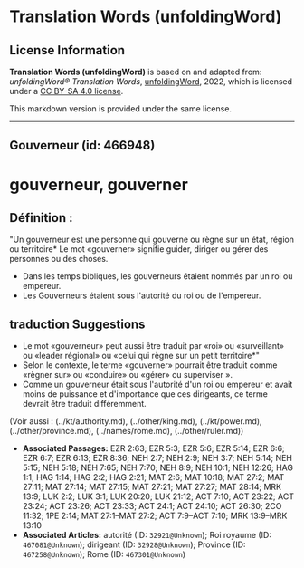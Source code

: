 # Translation Words (unfoldingWord)

## License Information

**Translation Words (unfoldingWord)** is based on and adapted from: _unfoldingWord® Translation Words_, [unfoldingWord](https://unfoldingword.org/utw), 2022, which is licensed under a [CC BY-SA 4.0 license](https://creativecommons.org/licenses/by-sa/4.0/legalcode.en).

This markdown version is provided under the same license.



--------------------------------

## Gouverneur (id: 466948)

gouverneur, gouverner
=====================

Définition :
------------

"Un gouverneur est une personne qui gouverne ou règne sur un état, région ou territoire\* Le mot «gouverner» signifie guider, diriger ou gérer des personnes ou des choses.

* Dans les temps bibliques, les gouverneurs étaient nommés par un roi ou empereur.
* Les Gouverneurs étaient sous l'autorité du roi ou de l'empereur.

traduction Suggestions
----------------------

* Le mot «gouverneur» peut aussi être traduit par «roi» ou «surveillant» ou «leader régional» ou «celui qui règne sur un petit territoire\*"
* Selon le contexte, le terme «gouverner» pourrait être traduit comme «règner sur» ou «conduire» ou «gérer» ou superviser ».
* Comme un gouverneur était sous l'autorité d'un roi ou empereur et avait moins de puissance et d'importance que ces dirigeants, ce terme devrait être traduit différemment.

(Voir aussi : (../kt/authority.md), (../other/king.md), (../kt/power.md), (../other/province.md), (../names/rome.md), (../other/ruler.md))

* **Associated Passages:** EZR 2:63; EZR 5:3; EZR 5:6; EZR 5:14; EZR 6:6; EZR 6:7; EZR 6:13; EZR 8:36; NEH 2:7; NEH 2:9; NEH 3:7; NEH 5:14; NEH 5:15; NEH 5:18; NEH 7:65; NEH 7:70; NEH 8:9; NEH 10:1; NEH 12:26; HAG 1:1; HAG 1:14; HAG 2:2; HAG 2:21; MAT 2:6; MAT 10:18; MAT 27:2; MAT 27:11; MAT 27:14; MAT 27:15; MAT 27:21; MAT 27:27; MAT 28:14; MRK 13:9; LUK 2:2; LUK 3:1; LUK 20:20; LUK 21:12; ACT 7:10; ACT 23:22; ACT 23:24; ACT 23:26; ACT 23:33; ACT 24:1; ACT 24:10; ACT 26:30; 2CO 11:32; 1PE 2:14; MAT 27:1–MAT 27:2; ACT 7:9–ACT 7:10; MRK 13:9–MRK 13:10
* **Associated Articles:** autorité (ID: `32921@Unknown`); Roi royaume (ID: `467081@Unknown`); dirigeant (ID: `32928@Unknown`); Province (ID: `467258@Unknown`); Rome (ID: `467301@Unknown`)

